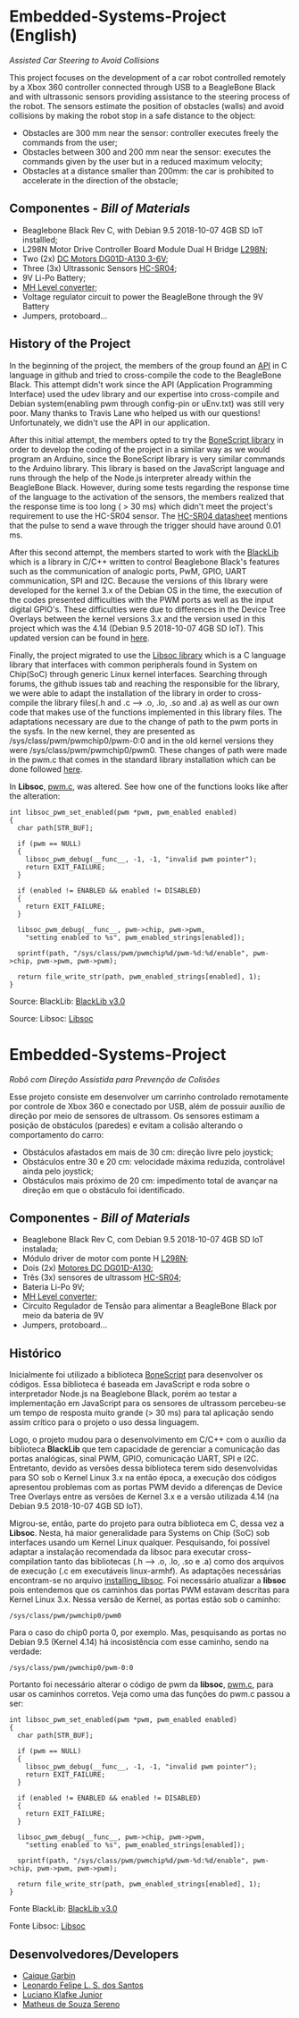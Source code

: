 # Embedded-Systems-Project (English)
_Assisted Car Steering to Avoid Collisions_

This project focuses on the development of a car robot controlled remotely by a Xbox 360 controller connected through USB to a BeagleBone Black and with ultrassonic sensors providing assistance to the steering process of the robot. The sensors estimate the position of obstacles (walls) and avoid collisions by making the robot stop in a safe distance to the object:

- Obstacles are 300 mm near the sensor: controller executes freely the commands from the user;
- Obstacles between 300 and 200 mm near the sensor: executes the commands  given by the user but in a reduced maximum velocity;
- Obstacles at a distance smaller than 200mm: the car is prohibited to accelerate in the direction of the obstacle;

## Componentes - _Bill of Materials_
- Beaglebone Black Rev C, with Debian 9.5 2018-10-07 4GB SD IoT installled;
- L298N Motor Drive Controller Board Module Dual H Bridge [L298N](https://www.amazon.com/Qunqi-Controller-Module-Stepper-Arduino/dp/B014KMHSW6/ref=pd_cp_328_2?pd_rd_w=2spqf&pf_rd_p=ef4dc990-a9ca-4945-ae0b-f8d549198ed6&pf_rd_r=5PYWEXETQC33M4BDRFQP&pd_rd_r=76c4bafe-91f5-11e9-8704-597ede040640&pd_rd_wg=oJWKh&pd_rd_i=B014KMHSW6&psc=1&refRID=5PYWEXETQC33M4BDRFQP);
- Two (2x) [DC Motors DG01D-A130 3-6V](https://www.alibaba.com/product-detail/3v-6v-9v-dc-flat-motor_60755111901.html?spm=a2700.7724857.normalList.149.66fddd90uUyg67);
- Three (3x) Ultrassonic Sensors [HC-SR04](https://www.alibaba.com/product-detail/HC-SR04-Ultrasonic-Sensor-Module-HC_60787536064.html?spm=a2700.7724857.normalList.76.4ac73e2eXOXmhw);
- 9V Li-Po Battery;
- [MH Level converter](https://www.mepits.com/product/2413/converters/mh-level-converter);
- Voltage regulator circuit to power the BeagleBone through the 9V Battery
- Jumpers, protoboard...

## History of the Project

In the beginning of the project, the members of the group found an [API](https://github.com/Coderlane/c-pwm-api) in C language in github and tried to cross-compile the code to the BeagleBone Black. This attempt didn't work since the API (Application Programming Interface) used the udev library and our expertise into cross-compile and Debian system(enabling pwm through config-pin or uEnv.txt) was still very poor. Many thanks to Travis Lane who helped us with our questions! Unfortunately, we didn't use the API in our application.

After this initial attempt, the members opted to try the [BoneScript library](https://beagleboard.org/Support/BoneScript/) in order to develop the coding of the project in a similar way as we would program an Arduino, since the BoneScript library is very similar commands to the Arduino library. This library is based on the JavaScript language and runs through the help of the Node.js interpreter already within the BeagleBone Black. However, during some tests regarding the response time of the language to the activation of the sensors, the members realized that the response time is too long ( > 30 ms) which didn't meet the project's requirement to use the HC-SR04 sensor. The [HC-SR04 datasheet](https://www.mouser.com/ds/2/813/HCSR04-1022824.pdf) mentions that the pulse to send a wave through the trigger should have around 0.01 ms.

After this second attempt, the members started to work with the [BlackLib](http://blacklib.yigityuce.com/) which is a library in C/C++ written to control Beaglebone Black's features such as the communication of analogic ports, PwM, GPIO, UART communication, SPI and I2C. Because the versions of this library were developed for the kernel 3.x of the Debian OS in the time, the execution of the codes presented difficulties with the PWM ports as well as the input digital GPIO's. These difficulties were due to differences in the Device Tree Overlays between the kernel versions 3.x and the version used in this project which was the 4.14 (Debian 9.5 2018-10-07 4GB SD IoT). This updated version can be found in [here](https://beagleboard.org/latest-images).

Finally, the project migrated to use the [Libsoc library](https://jackmitch.github.io/libsoc/) which is a C language library that interfaces with common peripherals found in System on Chip(SoC) through generic Linux kernel interfaces. Searching through forums, the github issues tab and reaching the responsible for the library, we were able to adapt the installation of the library in order to cross-compile the library files(.h and .c --> .o, .lo, .so and .a) as well as our own code that makes use of the functions implemented in this library files. The adaptations necessary are due to the change of path to the pwm ports in the sysfs. In the new kernel, they are presented as /sys/class/pwm/pwmchip0/pwm-0:0 and in the old kernel versions they were /sys/class/pwm/pwmchip0/pwm0. These changes of path were made in the pwm.c that comes in the standard library installation which can be done followed [here](https://github.com/jackmitch/libsoc).

In **Libsoc**, [pwm.c](https://github.com/Sereno29/Embedded-Systems-Project/blob/master/Libsoc/pwm.c), was altered. See how one of the functions looks like after the alteration:

```
int libsoc_pwm_set_enabled(pwm *pwm, pwm_enabled enabled)
{
  char path[STR_BUF];

  if (pwm == NULL)
  {
    libsoc_pwm_debug(__func__, -1, -1, "invalid pwm pointer");
    return EXIT_FAILURE;
  }

  if (enabled != ENABLED && enabled != DISABLED)
  {
    return EXIT_FAILURE;
  }

  libsoc_pwm_debug(__func__, pwm->chip, pwm->pwm,
    "setting enabled to %s", pwm_enabled_strings[enabled]);

  sprintf(path, "/sys/class/pwm/pwmchip%d/pwm-%d:%d/enable", pwm->chip, pwm->pwm, pwm->pwm);

  return file_write_str(path, pwm_enabled_strings[enabled], 1);
}
```

Source: BlackLib: [BlackLib v3.0](https://github.com/yigityuce/BlackLib/tree/master/v3_0)

Source: Libsoc: [Libsoc](https://jackmitch.github.io/libsoc/#documentation)
 
# Embedded-Systems-Project
_Robô com Direção Assistida para Prevenção de Colisões_

Esse projeto consiste em desenvolver um carrinho controlado remotamente por controle de Xbox 360 e conectado por USB, além de possuir auxílio de direção por meio de sensores de ultrassom. Os sensores estimam a posição de obstáculos (paredes) e evitam a colisão alterando o comportamento do carro:

- Obstáculos afastados em mais de 30 cm: direção livre pelo joystick;
- Obstáculos entre 30 e 20 cm: velocidade máxima reduzida, controlável ainda pelo joystick;
- Obstáculos mais próximo de 20 cm: impedimento total de avançar na direção em que o obstáculo foi identificado.

## Componentes - _Bill of Materials_
- Beaglebone Black Rev C, com Debian 9.5 2018-10-07 4GB SD IoT instalada;
- Módulo driver de motor com ponte H [L298N](https://www.robocore.net/loja/drivers-de-motores/driver-motor-ponte-h-l298n);
- Dois (2x) [Motores DC DG01D-A130](https://www.robocore.net/loja/motores/motor-dc-3-6v-com-caixa-de-reducao-e-eixo-duplo);
- Três (3x) sensores de ultrassom [HC-SR04](https://www.robocore.net/loja/sensores/sensor-de-distancia-ultrassonico-hc-sr04);
- Bateria Li-Po 9V;
- [MH Level converter](https://www.mepits.com/product/2413/converters/mh-level-converter);
- Circuito Regulador de Tensão para alimentar a BeagleBone Black por meio da bateria de 9V
- Jumpers, protoboard...

## Histórico

Inicialmente foi utilizado a biblioteca [BoneScript](https://beagleboard.org/Support/BoneScript/) para desenvolver os códigos. Essa biblioteca é baseada em JavaScript e roda sobre o interpretador Node.js na Beaglebone Black, porém ao testar a implementação em JavaScript para os sensores de ultrassom percebeu-se um tempo de resposta muito grande (> 30 ms) para tal aplicação sendo assim crítico para o projeto o uso dessa linguagem. 

Logo, o projeto mudou para o desenvolvimento em C/C++ com o auxílio da biblioteca **BlackLib** que tem capacidade de gerenciar a comunicação das portas analógicas, sinal PWM, GPIO, comunicação UART, SPI e I2C. Entretanto, devido as versões dessa biblioteca terem sido desenvolvidas para SO sob o Kernel Linux 3.x na então época, a execução dos códigos apresentou problemas com as portas PWM devido a diferenças de Device Tree Overlays entre as versões de Kernel 3.x e a versão utilizada 4.14 (na Debian 9.5 2018-10-07 4GB SD IoT).

Migrou-se, então, parte do projeto para outra biblioteca em C, dessa vez a **Libsoc**. Nesta, há maior generalidade para Systems on Chip (SoC) sob interfaces usando um Kernel Linux qualquer. Pesquisando, foi possível adaptar a instalação recomendada da libsoc para executar cross-compilation tanto das bibliotecas (.h --> .o, .lo, .so e .a) como dos arquivos de execução (.c em executáveis linux-armhf). As adaptações necessárias encontram-se no arquivo [installing_libsoc](https://github.com/Sereno29/Embedded-Systems-Project/blob/master/Installing_libsoc).
Foi necessário atualizar a **libsoc** pois entendemos que os caminhos das portas PWM estavam descritas para Kernel Linux 3.x. Nessa versão de Kernel, as portas estão sob o caminho:
```
/sys/class/pwm/pwmchip0/pwm0
```
Para o caso do chip0 porta 0, por exemplo. Mas, pesquisando as portas no Debian 9.5 (Kernel 4.14) há incosistência com esse caminho, sendo na verdade:
```
/sys/class/pwm/pwmchip0/pwm-0:0
```
Portanto foi necessário alterar o código de pwm da **libsoc**, [pwm.c](https://github.com/Sereno29/Embedded-Systems-Project/blob/master/Libsoc/pwm.c), para usar os caminhos corretos. Veja como uma das funções do pwm.c passou a ser:

```
int libsoc_pwm_set_enabled(pwm *pwm, pwm_enabled enabled)
{
  char path[STR_BUF];

  if (pwm == NULL)
  {
    libsoc_pwm_debug(__func__, -1, -1, "invalid pwm pointer");
    return EXIT_FAILURE;
  }

  if (enabled != ENABLED && enabled != DISABLED)
  {
    return EXIT_FAILURE;
  }

  libsoc_pwm_debug(__func__, pwm->chip, pwm->pwm,
    "setting enabled to %s", pwm_enabled_strings[enabled]);

  sprintf(path, "/sys/class/pwm/pwmchip%d/pwm-%d:%d/enable", pwm->chip, pwm->pwm, pwm->pwm);

  return file_write_str(path, pwm_enabled_strings[enabled], 1);
}
```

Fonte BlackLib: [BlackLib v3.0](https://github.com/yigityuce/BlackLib/tree/master/v3_0)

Fonte Libsoc: [Libsoc](https://jackmitch.github.io/libsoc/#documentation)

## Desenvolvedores/Developers
- [Caique Garbin](https://github.com/caiquegarbin)
- [Leonardo Felipe L. S. dos Santos](https://github.com/qleonardolp)
- [Luciano Klafke Junior](https://github.com/lklafke)
- [Matheus de Souza Sereno](https://github.com/Sereno29)
